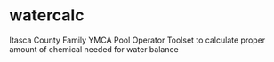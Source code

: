 # watercalc
Itasca County Family YMCA Pool Operator Toolset to calculate proper amount of chemical needed for water balance
